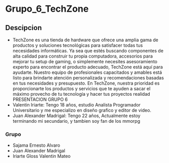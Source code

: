 #  Grupo_6_TechZone

## Descipcion 
- TechZone es una tienda de hardware que ofrece una amplia gama de productos y soluciones tecnológicas para satisfacer todas tus necesidades informáticas. Ya sea que estés buscando componentes de alta calidad para construir tu propia computadora, accesorios para mejorar tu setup de gaming, o simplemente necesites asesoramiento experto para encontrar el producto adecuado, TechZone está aquí para ayudarte. Nuestro equipo de profesionales capacitados y amables está listo para brindarte atención personalizada y recomendaciones basadas en tus necesidades y presupuesto. En TechZone, nuestra prioridad es proporcionarte los productos y servicios que te ayuden a sacar el máximo provecho de tu tecnología y hacer tus proyectos realidad
  PRESENTACION GRUPO 6
- Valentin Iriarte: Tengo 18 años, estudio Analista Programador Universitario y me especializo en diseño grafico y editor de video.
- Juan Alexander Madrigal: Tengo 22 años, Actualmente estoy terminando mi secundario, y tambien soy fan de los mmorpg
### Grupo 
- Sajama Ernesto Alvaro
- Juan Alexander Madrigal
- Iriarte Gloss Valentin Mateo 
